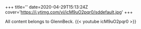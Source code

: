 +++
title=''
date=2020-04-29T15:13:24Z
cover='https://i.ytimg.com/vi/icM9uO2pqr0/sddefault.jpg'
+++

All content belongs to GlennBeck.
{{< youtube icM9uO2pqr0 >}}
